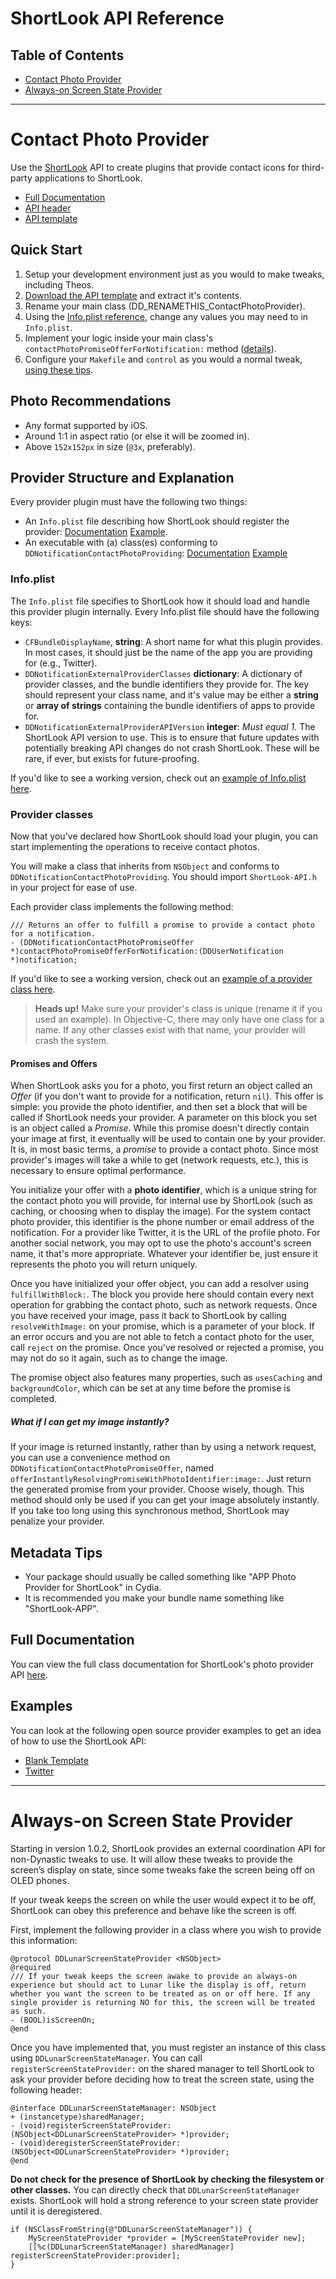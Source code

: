 # ShortLook API Reference

## Table of Contents

- [Contact Photo Provider](#contact-photo-provider)
- [Always-on Screen State Provider](#always-on-screen-state-provider)

---

# Contact Photo Provider

Use the [ShortLook](https://dynastic.co/shortlook) API to create plugins that provide contact icons for third-party applications to ShortLook.

- [Full Documentation](https://dynastic.github.io/ShortLook-API/)
- [API header](/ShortLook-API.h)
- [API template](https://www.github.com/dynastic/ShortLook-API-Template/)

## Quick Start

1. Setup your development environment just as you would to make tweaks, including Theos.
2. [Download the API template](https://www.github.com/dynastic/ShortLook-API-Template/archive/master.zip) and extract it's contents.
3. Rename your main class (DD_RENAMETHIS_ContactPhotoProvider).
4. Using the [Info.plist reference](#infoplist), change any values you may need to in `Info.plist`.
5. Implement your logic inside your main class's `contactPhotoPromiseOfferForNotification:` method ([details](#provider-classes)).
6. Configure your `Makefile` and `control` as you would a normal tweak, [using these tips](#metadata-tips).

## Photo Recommendations

- Any format supported by iOS.
- Around 1:1 in aspect ratio (or else it will be zoomed in).
- Above `152x152px` in size (`@3x`, preferably).

## Provider Structure and Explanation

Every provider plugin must have the following two things:

- An `Info.plist` file describing how ShortLook should register the provider: [Documentation](#infoplist) [Example](https://www.github.com/dynastic/ShortLook-API-Template/blob/master/Info.plist).
- An executable with (a) class(es) conforming to `DDNotificationContactPhotoProviding`: [Documentation](#provider-classes) [Example](https://www.github.com/dynastic/ShortLook-API-Template/blob/master/RENAMETHISContactPhotoProvider.m)

### Info.plist

The `Info.plist` file specifies to ShortLook how it should load and handle this provider plugin internally. Every Info.plist file should have the following keys:

- `CFBundleDisplayName`, **string**: A short name for what this plugin provides. In most cases, it should just be the name of the app you are providing for (e.g., Twitter).
- `DDNotificationExternalProviderClasses` **dictionary**: A dictionary of provider classes, and the bundle identifiers they provide for. The key should represent your class name, and it's value may be either a **string** or **array of strings** containing the bundle identifiers of apps to provide for.
- `DDNotificationExternalProviderAPIVersion` **integer**: *Must equal 1.* The ShortLook API version to use. This is to ensure that future updates with potentially breaking API changes do not crash ShortLook. These will be rare, if ever, but exists for future-proofing.

If you'd like to see a working version, check out an [example of Info.plist here](https://www.github.com/dynastic/ShortLook-API-Template/blob/master/Info.plist).

### Provider classes

Now that you've declared how ShortLook should load your plugin, you can start implementing the operations to receive contact photos.

You will make a class that inherits from `NSObject` and conforms to `DDNotificationContactPhotoProviding`. You should import `ShortLook-API.h` in your project for ease of use.

Each provider class implements the following method:

```objc
/// Returns an offer to fulfill a promise to provide a contact photo for a notification.
- (DDNotificationContactPhotoPromiseOffer *)contactPhotoPromiseOfferForNotification:(DDUserNotification *)notification;
```

If you'd like to see a working version, check out an [example of a provider class here](https://www.github.com/dynastic/ShortLook-API-Template/blob/master/RENAMETHISContactPhotoProvider.m).

> **Heads up!** Make sure your provider's class is unique (rename it if you used an example). In Objective-C, there may only have one class for a name. If any other classes exist with that name, your provider will crash the system.

#### Promises and Offers

When ShortLook asks you for a photo, you first return an object called an *Offer* (if you don't want to provide for a notification, return `nil`). This offer is simple: you provide the photo identifier, and then set a block that will be called if ShortLook needs your provider. A parameter on this block you set is an object called a *Promise*. While this promise doesn't directly contain your image at first, it eventually will be used to contain one by your provider. It is, in most basic terms, a *promise* to provide a contact photo. Since most provider's images will take a while to get (network requests, etc.), this is necessary to ensure optimal performance.

You initialize your offer with a **photo identifier**, which is a unique string for the contact photo you will provide, for internal use by ShortLook (such as caching, or choosing when to display the image). For the system contact photo provider, this identifier is the phone number or email address of the notification. For a provider like Twitter, it is the URL of the profile photo. For another social network, you may opt to use the photo's account's screen name, it that's more appropriate. Whatever your identifier be, just ensure it represents the photo you will return uniquely.

Once you have initialized your offer object, you can add a resolver using `fulfillWithBlock:`. The block you provide here should contain every next operation for grabbing the contact photo, such as network requests. Once you have received your image, pass it back to ShortLook by calling `resolveWithImage:` on your promise, which is a parameter of your block. If an error occurs and you are not able to fetch a contact photo for the user, call `reject` on the promise. Once you've resolved or rejected a promise, you may not do so it again, such as to change the image.

The promise object also features many properties, such as `usesCaching` and `backgroundColor`, which can be set at any time before the promise is completed.

##### What if I can get my image instantly?

If your image is returned instantly, rather than by using a network request, you can use a convenience method on `DDNotificationContactPhotoPromiseOffer`, named `offerInstantlyResolvingPromiseWithPhotoIdentifier:image:`. Just return the generated promise from your provider. Choose wisely, though. This method should only be used if you can get your image absolutely instantly. If you take too long using this synchronous method, ShortLook may penalize your provider.

## Metadata Tips

- Your package should usually be called something like "APP Photo Provider for ShortLook" in Cydia.
- It is recommended you make your bundle name something like "ShortLook-APP".

## Full Documentation

You can view the full class documentation for ShortLook's photo provider API [here](https://dynastic.github.io/ShortLook-API/).

## Examples

You can look at the following open source provider examples to get an idea of how to use the ShortLook API:

- [Blank Template](https://www.github.com/dynastic/ShortLook-API-Template/)
- [Twitter](https://www.github.com/dynastic/ShortLook-Twitter/)

---

# Always-on Screen State Provider

Starting in version 1.0.2, ShortLook provides an external coordination API for non-Dynastic tweaks to use. It will allow these tweaks to provide the screen’s display on state, since some tweaks fake the screen being off on OLED phones.

If your tweak keeps the screen on while the user would expect it to be off, ShortLook can obey this preference and behave like the screen is off.

First, implement the following provider in a class where you wish to provide this information:

```objc
@protocol DDLunarScreenStateProvider <NSObject>
@required
/// If your tweak keeps the screen awake to provide an always-on experience but should act to Lunar like the display is off, return whether you want the screen to be treated as on or off here. If any single provider is returning NO for this, the screen will be treated as such.
- (BOOL)isScreenOn;
@end
```

Once you have implemented that, you must register an instance of this class using `DDLunarScreenStateManager`. You can call `registerScreenStateProvider:` on the shared manager to tell ShortLook to ask your provider before deciding how to treat the screen state, using the following header:

```objc
@interface DDLunarScreenStateManager: NSObject
+ (instancetype)sharedManager;
- (void)registerScreenStateProvider:(NSObject<DDLunarScreenStateProvider> *)provider;
- (void)deregisterScreenStateProvider:(NSObject<DDLunarScreenStateProvider> *)provider;
@end
```

**Do not check for the presence of ShortLook by checking the filesystem or other classes.** You can directly check that `DDLunarScreenStateManager` exists. ShortLook will hold a strong reference to your screen state provider until it is deregistered.

```objc
if (NSClassFromString(@"DDLunarScreenStateManager")) {
    MyScreenStateProvider *provider = [MyScreenStateProvider new];
    [[%c(DDLunarScreenStateManager) sharedManager] registerScreenStateProvider:provider];
}
```
